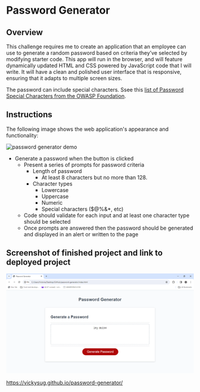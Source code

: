 # Password Generator

## Overview

This challenge requires me to create an application that an employee can use to generate a random password based on criteria they’ve selected by modifying starter code. This app will run in the browser, and will feature dynamically updated HTML and CSS powered by JavaScript code that I will write. It will have a clean and polished user interface that is responsive, ensuring that it adapts to multiple screen sizes.

The password can include special characters. Ssee this [list of Password Special Characters from the OWASP Foundation](https://www.owasp.org/index.php/Password_special_characters).

## Instructions

The following image shows the web application's appearance and functionality:

![password generator demo](./assets/05-javascript-challenge-demo.png)


* Generate a password when the button is clicked
  * Present a series of prompts for password criteria
    * Length of password
      * At least 8 characters but no more than 128.
    * Character types
      * Lowercase
      * Uppercase
      * Numeric
      * Special characters ($@%&*, etc)
  * Code should validate for each input and at least one character type should be selected
  * Once prompts are answered then the password should be generated and displayed in an alert or written to the page

## Screenshot of finished project and link to deployed project
![Alt text](image.png)

https://vickysug.github.io/password-generator/